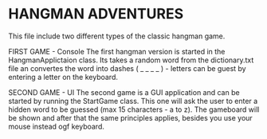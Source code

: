 # HANGMAN ADVENTURES

This file include two different types of the classic hangman game.


FIRST GAME - Console
The first hangman version is started in the HangmanApplictaion class. Its takes a random word 
from the dictionary.txt file an convertes the word into dashes ( _ _ _ _ ) - letters can be guest
 by entering a letter on the keyboard.


SECOND GAME - UI 
The second game is a GUI application and can be started by running the StartGame class.
This one will ask the user to enter a hidden word to be guessed (max 15 characters - a to z). 
The gameboard will be shown and after that the same principles applies, besides you use your mouse instead ogf keyboard. 


